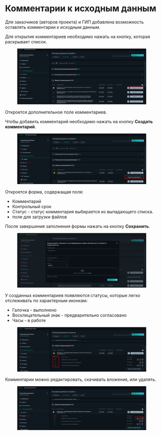# Комментарии к исходным данным

Для заказчиков (авторов проекта) и ГИП добавлена возможность оставлять комментарии к исходным данным.&#x20;

Для открытия комментариев необходимо нажать на кнопку, которая раскрывает список.

<figure><img src="../../gitbook/assets/image (319).png" alt=""><figcaption></figcaption></figure>

Откроется дополнительное поле комментариев.

Чтобы добавить комментарий необходимо нажать на кнопку **Создать комментарий**.

<figure><img src="../../gitbook/assets/image (320).png" alt=""><figcaption></figcaption></figure>

Откроется форма, содержащая поля:

* Комментарий
* Контрольный срок
* Статус - статус комментария выбирается из выпадающего списка.
* поле для загрузки файлов

После завершения заполнения формы нажать на кнопку **Сохранить**.

<figure><img src="../../gitbook/assets/image (321).png" alt=""><figcaption></figcaption></figure>

У созданных комментариев появляются статусы, которые легко отслеживать по характерным иконкам:

* Галочка - выполнено
* Восклицательный знак - предварительно согласовано
* Часы - в работе

<figure><img src="../../gitbook/assets/image (322).png" alt=""><figcaption></figcaption></figure>

Комментарии можно редактировать, скачивать вложения, или удалять.

<figure><img src="../../gitbook/assets/image (323).png" alt=""><figcaption></figcaption></figure>
